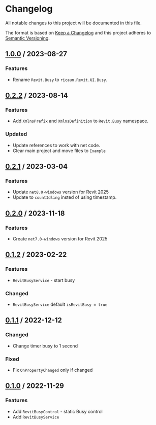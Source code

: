 # Changelog
All notable changes to this project will be documented in this file.

The format is based on [Keep a Changelog](http://keepachangelog.com/en/1.0.0/)
and this project adheres to [Semantic Versioning](http://semver.org/spec/v2.0.0.html).

## [1.0.0] / 2023-08-27
### Features
- Rename `Revit.Busy` to `ricaun.Revit.UI.Busy`.

## [0.2.2] / 2023-08-14
### Features
- Add `XmlnsPrefix` and `XmlnsDefinition` to `Revit.Busy` namespace.
### Updated
- Update references to work with net code.
- Clear main project and move files to `Example`

## [0.2.1] / 2023-03-04
### Features
- Update `net8.0-windows` version for Revit 2025
- Update to `countIdling` insted of using timestamp.

## [0.2.0] / 2023-11-18
### Features
- Create `net7.0-windows` version for Revit 2025

## [0.1.2] / 2023-02-22
### Features
- `RevitBusyService` - start busy
### Changed
- `RevitBusyService` default `isRevitBusy = true`

## [0.1.1] / 2022-12-12
### Changed
- Change timer busy to 1 second
### Fixed
- Fix `OnPropertyChanged` only if changed

## [0.1.0] / 2022-11-29
### Features
- Add `RevitBusyControl` - static Busy control
- Add `RevitBusyService`

[vNext]: ../../compare/1.0.0...HEAD
[1.0.0]: ../../compare/0.2.2...1.0.0
[0.2.2]: ../../compare/0.2.1...0.2.2
[0.2.1]: ../../compare/0.2.0...0.2.1
[0.2.0]: ../../compare/0.1.2...0.2.0
[0.1.2]: ../../compare/0.1.1...0.1.2
[0.1.1]: ../../compare/0.1.0...0.1.1
[0.1.0]: ../../compare/0.1.0